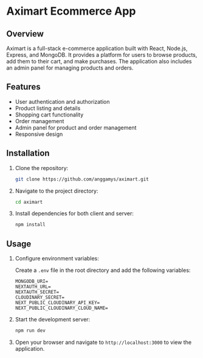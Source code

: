 # Aximart Ecommerce App

## Overview

Aximart is a full-stack e-commerce application built with React, Node.js, Express, and MongoDB. It provides a platform for users to browse products, add them to their cart, and make purchases. The application also includes an admin panel for managing products and orders.

## Features

- User authentication and authorization
- Product listing and details
- Shopping cart functionality
- Order management
- Admin panel for product and order management
- Responsive design

## Installation

1. Clone the repository:

   ```bash
   git clone https://github.com/anggamys/aximart.git
   ```

2. Navigate to the project directory:

   ```bash
   cd aximart
   ```

3. Install dependencies for both client and server:

   ```bash
   npm install
   ```

## Usage

1. Configure environment variables:

   Create a `.env` file in the root directory and add the following variables:

   ```env
   MONGODB_URI=
   NEXTAUTH_URL=
   NEXTAUTH_SECRET=
   CLOUDINARY_SECRET=
   NEXT_PUBLIC_CLOUDINARY_API_KEY=
   NEXT_PUBLIC_CLOUDINARY_CLOUD_NAME=
   ```

2. Start the development server:

   ```bash
   npm run dev
   ```

3. Open your browser and navigate to `http://localhost:3000` to view the application.
